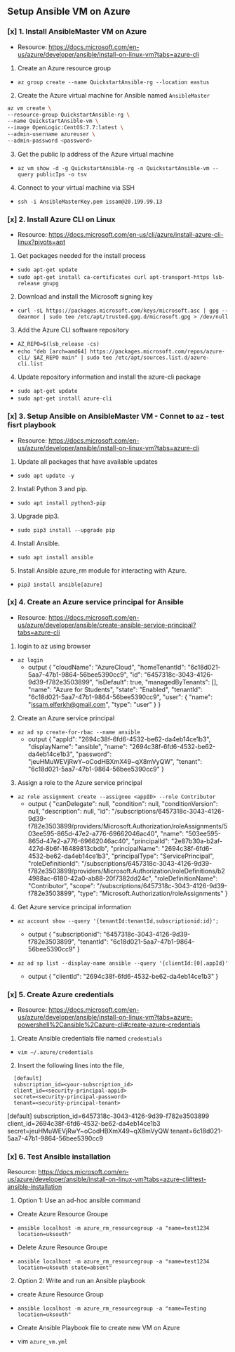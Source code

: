 ## Setup Ansible VM on Azure
### [x] 1. Install AnsibleMaster VM on Azure
- Resource: https://docs.microsoft.com/en-us/azure/developer/ansible/install-on-linux-vm?tabs=azure-cli

1. Create an Azure resource group
- `az group create --name QuickstartAnsible-rg --location eastus`

2. Create the Azure virtual machine for Ansible named `AnsibleMaster`
``` bash
az vm create \
--resource-group QuickstartAnsible-rg \
--name QuickstartAnsible-vm \
--image OpenLogic:CentOS:7.7:latest \
--admin-username azureuser \
--admin-password <password>
```

3. Get the public Ip address of the Azure virtual machine
- `az vm show -d -g QuickstartAnsible-rg -n QuickstartAnsible-vm --query publicIps -o tsv`

4. Connect to your virtual machine via SSH
- `ssh -i AnsibleMasterKey.pem issam@20.199.99.13`

### [x] 2. Install Azure CLI on Linux
- Resource: https://docs.microsoft.com/en-us/cli/azure/install-azure-cli-linux?pivots=apt

1. Get packages needed for the install process
- `sudo apt-get update`
- `sudo apt-get install ca-certificates curl apt-transport-https lsb-release gnupg`

2. Download and install the Microsoft signing key
- `curl -sL https://packages.microsoft.com/keys/microsoft.asc | gpg --dearmor | sudo tee /etc/apt/trusted.gpg.d/microsoft.gpg > /dev/null`

3. Add the Azure CLI software repository
- `AZ_REPO=$(lsb_release -cs)`
- `echo "deb [arch=amd64] https://packages.microsoft.com/repos/azure-cli/ $AZ_REPO main" | sudo tee /etc/apt/sources.list.d/azure-cli.list`

4. Update repository information and install the azure-cli package
- `sudo apt-get update`
- `sudo apt-get install azure-cli`

### [x] 3. Setup Ansible on AnsibleMaster VM - Connet to az - test fisrt playbook
- Resource: https://docs.microsoft.com/en-us/azure/developer/ansible/install-on-linux-vm?tabs=azure-cli

1. Update all packages that have available updates
- `sudo apt update -y`

2. Install Python 3 and pip.
- `sudo apt install python3-pip`

3. Upgrade pip3.
- `sudo pip3 install --upgrade pip`

4. Install Ansible.
- `sudo apt install ansible`

5. Install Ansible azure_rm module for interacting with Azure.
- `pip3 install ansible[azure]`

### [x] 4. Create an Azure service principal for Ansible
- Resource: https://docs.microsoft.com/en-us/azure/developer/ansible/create-ansible-service-principal?tabs=azure-cli
1. login to az using browser
- `az login`
  - output
  {
    "cloudName": "AzureCloud",
    "homeTenantId": "6c18d021-5aa7-47b1-9864-56bee5390cc9",
    "id": "6457318c-3043-4126-9d39-f782e3503899",
    "isDefault": true,
    "managedByTenants": [],
    "name": "Azure for Students",
    "state": "Enabled",
    "tenantId": "6c18d021-5aa7-47b1-9864-56bee5390cc9",
    "user": {
      "name": "issam.elferkh@gmail.com",
      "type": "user"
    }
  }

2. Create an Azure service principal
- ` az ad sp create-for-rbac --name ansible `
  - output
  {
    "appId": "2694c38f-6fd6-4532-be62-da4eb14ce1b3",
    "displayName": "ansible",
    "name": "2694c38f-6fd6-4532-be62-da4eb14ce1b3",
    "password": "jeuHMuWEVjRwY~oCodHBXmX49~qX8mVyQW",
    "tenant": "6c18d021-5aa7-47b1-9864-56bee5390cc9"
  }

3. Assign a role to the Azure service principal
- `az role assignment create --assignee <appID> --role Contributor`
  - output 
  {
    "canDelegate": null,
    "condition": null,
    "conditionVersion": null,
    "description": null,
    "id": "/subscriptions/6457318c-3043-4126-9d39-f782e3503899/providers/Microsoft.Authorization/roleAssignments/503ee595-865d-47e2-a776-69662046ac40",
    "name": "503ee595-865d-47e2-a776-69662046ac40",
    "principalId": "2e87b30a-b2af-427d-8b6f-16489813cbdb",
    "principalName": "2694c38f-6fd6-4532-be62-da4eb14ce1b3",
    "principalType": "ServicePrincipal",
    "roleDefinitionId": "/subscriptions/6457318c-3043-4126-9d39-f782e3503899/providers/Microsoft.Authorization/roleDefinitions/b24988ac-6180-42a0-ab88-20f7382dd24c",
    "roleDefinitionName": "Contributor",
    "scope": "/subscriptions/6457318c-3043-4126-9d39-f782e3503899",
    "type": "Microsoft.Authorization/roleAssignments"
  }

4. Get Azure service principal information
- `az account show --query '{tenantId:tenantId,subscriptionid:id}';`
  - output
  {
    "subscriptionid": "6457318c-3043-4126-9d39-f782e3503899",
    "tenantId": "6c18d021-5aa7-47b1-9864-56bee5390cc9"
  }

- `az ad sp list --display-name ansible --query '{clientId:[0].appId}'`
  - output
  {
    "clientId": "2694c38f-6fd6-4532-be62-da4eb14ce1b3"
  }

### [x] 5. Create Azure credentials
- Resource: https://docs.microsoft.com/en-us/azure/developer/ansible/install-on-linux-vm?tabs=azure-powershell%2Cansible%2Cazure-cli#create-azure-credentials

1. Create Ansible credentials file named `credentials`
- `vim ~/.azure/credentials`
2. Insert the following lines into the file, 
```
  [default]
  subscription_id=<your-subscription_id>
  client_id=<security-principal-appid>
  secret=<security-principal-password>
  tenant=<security-principal-tenant>
```

[default]
subscription_id=6457318c-3043-4126-9d39-f782e3503899
client_id=2694c38f-6fd6-4532-be62-da4eb14ce1b3
secret=jeuHMuWEVjRwY~oCodHBXmX49~qX8mVyQW
tenant=6c18d021-5aa7-47b1-9864-56bee5390cc9

### [x] 6. Test Ansible installation
Resource: https://docs.microsoft.com/en-us/azure/developer/ansible/install-on-linux-vm?tabs=azure-cli#test-ansible-installation

1. Option 1: Use an ad-hoc ansible command
- Create Azure Resource Groupe
- `ansible localhost -m azure_rm_resourcegroup -a "name=test1234 location=uksouth"`

- Delete Azure Resource Groupe
- `ansible localhost -m azure_rm_resourcegroup -a "name=test1234 location=uksouth state=absent"`

2. Option 2: Write and run an Ansible playbook
- create Azure Resource Group
- `ansible localhost -m azure_rm_resourcegroup -a "name=Testing location=uksouth"`

- Create Ansible Playbook file to create new VM on Azure
- vim `azure_vm.yml`

